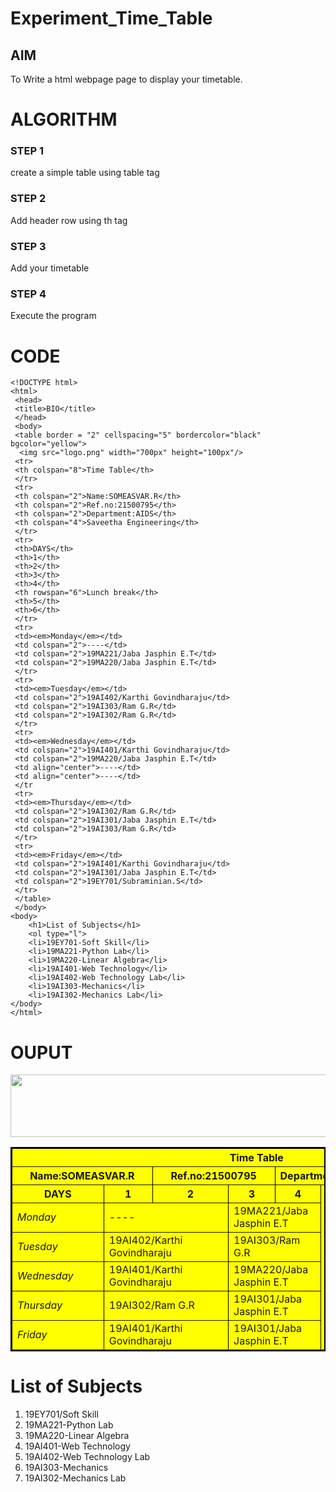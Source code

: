 # Experiment_Time_Table

## AIM
To Write a html webpage page to display your timetable.

# ALGORITHM
### STEP 1
create a simple table using table tag
### STEP 2
Add header row using th tag
### STEP 3
Add your timetable
### STEP 4
Execute the program

# CODE
~~~
<!DOCTYPE html>
<html>
 <head>
 <title>BIO</title>
 </head>
 <body>
 <table border = "2" cellspacing="5" bordercolor="black" 
bgcolor="yellow">
  <img src="logo.png" width="700px" height="100px"/>
 <tr>
 <th colspan="8">Time Table</th>
 </tr>
 <tr>
 <th colspan="2">Name:SOMEASVAR.R</th>
 <th colspan="2">Ref.no:21500795</th>
 <th colspan="2">Department:AIDS</th>
 <th colspan="4">Saveetha Engineering</th>
 </tr>
 <tr>
 <th>DAYS</th>
 <th>1</th>
 <th>2</th>
 <th>3</th>
 <th>4</th>
 <th rowspan="6">Lunch break</th>
 <th>5</th>
 <th>6</th>
 </tr>
 <tr>
 <td><em>Monday</em></td>
 <td colspan="2">----</td>
 <td colspan="2">19MA221/Jaba Jasphin E.T</td>
 <td colspan="2">19MA220/Jaba Jasphin E.T</td>
 </tr>
 <tr>
 <td><em>Tuesday</em></td>
 <td colspan="2">19AI402/Karthi Govindharaju</td>
 <td colspan="2">19AI303/Ram G.R</td>
 <td colspan="2">19AI302/Ram G.R</td>
 </tr>
 <tr>
 <td><em>Wednesday</em></td>
 <td colspan="2">19AI401/Karthi Govindharaju</td>
 <td colspan="2">19MA220/Jaba Jasphin E.T</td>
 <td align="center">----</td>
 <td align="center">----</td>
 </tr
 <tr>
 <td><em>Thursday</em></td>
 <td colspan="2">19AI302/Ram G.R</td>
 <td colspan="2">19AI301/Jaba Jasphin E.T</td>
 <td colspan="2">19AI303/Ram G.R</td>
 </tr>
 <tr>
 <td><em>Friday</em></td>
 <td colspan="2">19AI401/Karthi Govindharaju</td>
 <td colspan="2">19AI301/Jaba Jasphin E.T</td>
 <td colspan="2">19EY701/Subraminian.S</td>
 </tr>
 </table>
 </body>
<body>
    <h1>List of Subjects</h1>
    <ol type="l">
    <li>19EY701-Soft Skill</li>
    <li>19MA221-Python Lab</li>
    <li>19MA220-Linear Algebra</li>
    <li>19AI401-Web Technology</li>
    <li>19AI402-Web Technology Lab</li>
    <li>19AI303-Mechanics</li>
    <li>19AI302-Mechanics Lab</li>
</body>
</html>
~~~
# OUPUT
<!DOCTYPE html>
<html>
 <head>
 <title>BIO</title>
 </head>
 <body>
 <table border = "2" cellspacing="5" bordercolor="black" 
bgcolor="yellow">
  <img src="logo.png" width="700px" height="100px"/>
 <tr>
 <th colspan="8">Time Table</th>
 </tr>
 <tr>
 <th colspan="2">Name:SOMEASVAR.R</th>
 <th colspan="2">Ref.no:21500795</th>
 <th colspan="2">Department:AIDS</th>
 <th colspan="4">Saveetha Engineering</th>
 </tr>
 <tr>
 <th>DAYS</th>
 <th>1</th>
 <th>2</th>
 <th>3</th>
 <th>4</th>
 <th rowspan="6">Lunch break</th>
 <th>5</th>
 <th>6</th>
 </tr>
 <tr>
 <td><em>Monday</em></td>
 <td colspan="2">----</td>
 <td colspan="2">19MA221/Jaba Jasphin E.T</td>
 <td colspan="2">19MA220/Jaba Jasphin E.T</td>
 </tr>
 <tr>
 <td><em>Tuesday</em></td>
 <td colspan="2">19AI402/Karthi Govindharaju</td>
 <td colspan="2">19AI303/Ram G.R</td>
 <td colspan="2">19AI302/Ram G.R</td>
 </tr>
 <tr>
 <td><em>Wednesday</em></td>
 <td colspan="2">19AI401/Karthi Govindharaju</td>
 <td colspan="2">19MA220/Jaba Jasphin E.T</td>
 <td align="center">-</td>
 <td align="center">-</td>
 </tr
 <tr>
 <td><em>Thursday</em></td>
 <td colspan="2">19AI302/Ram G.R</td>
 <td colspan="2">19AI301/Jaba Jasphin E.T</td>
 <td colspan="2">19AI303/Ram G.R</td>
 </tr>
 <tr>
 <td><em>Friday</em></td>
 <td colspan="2">19AI401/Karthi Govindharaju</td>
 <td colspan="2">19AI301/Jaba Jasphin E.T</td>
 <td colspan="2">19EY701/Subramanian.S</td>
 </tr>
 </table>
 </body>
<body>
    <h1>List of Subjects</h1>
    <ol type="l">
    <li>19EY701/Soft Skill</li>
    <li>19MA221-Python Lab</li>
    <li>19MA220-Linear Algebra</li>
    <li>19AI401-Web Technology</li>
    <li>19AI402-Web Technology Lab</li>
    <li>19AI303-Mechanics</li>
    <li>19AI302-Mechanics Lab</li>
</body>
</html>

